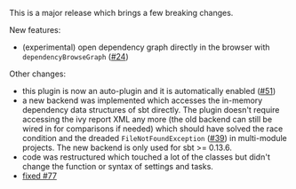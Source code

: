 This is a major release which brings a few breaking changes.

New features:

 - (experimental) open dependency graph directly in the browser with `dependencyBrowseGraph` ([#24](https://github.com/jrudolph/sbt-dependency-graph/issues/24))

Other changes:

 - this plugin is now an auto-plugin and it is automatically enabled ([#51](https://github.com/jrudolph/sbt-dependency-graph/issues/51))
 - a new backend was implemented which accesses the in-memory dependency data structures of sbt directly. The plugin doesn't
   require accessing the ivy report XML any more (the old backend can still be wired in for comparisons if needed) which
   should have solved the race condition and the dreaded `FileNotFoundException` ([#39](https://github.com/jrudolph/sbt-dependency-graph/issues/39))
   in multi-module projects. The new backend is only used for sbt >= 0.13.6.
 - code was restructured which touched a lot of the classes but didn't change the function or syntax of settings and tasks.
 - [fixed #77](https://github.com/jrudolph/sbt-dependency-graph/issues/77)